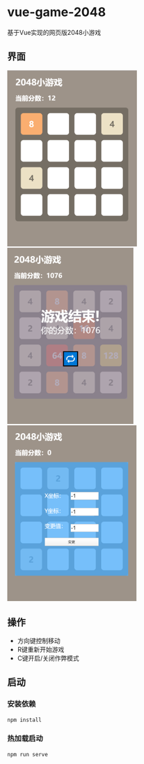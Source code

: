# vue-game-2048

基于Vue实现的网页版2048小游戏

## 界面

<img src=".\md-img\interface.png" style="zoom: 45%;" /><img src=".\md-img\interface2.png" style="zoom: 45%;" /><img src=".\md-img\interface3.png" style="zoom:45%;" />

## 操作

+ 方向键控制移动
+ R键重新开始游戏
+ C键开启/关闭作弊模式

## 启动

### 安装依赖

```
npm install
```

### 热加载启动

```
npm run serve
```

